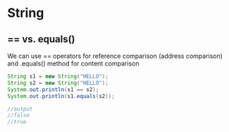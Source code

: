 # String

## == vs. equals()
We can use == operators for reference comparison (address comparison) and .equals() method for content comparison

```java
String s1 = new String("HELLO"); 
String s2 = new String("HELLO"); 
System.out.println(s1 == s2); 
System.out.println(s1.equals(s2)); 

//output
//false
//true
```